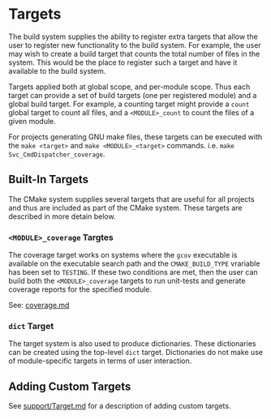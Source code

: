 # Targets

The build system supplies the ability to register extra targets that allow the user to register new
functionality to the build system. For example, the user may wish to create a build target that
counts the total number of files in the system.  This would be the place to register such a target
and have it available to the build system.

Targets applied both at global scope, and per-module scope. Thus each target can provide a set of
build targets (one per registered module) and a global build target. For example, a counting target
might provide a `count` global target to count all files, and a `<MODULE>_count` to count the files
of a given module.

For projects generating GNU make files, these targets can be executed with the `make <target>` and
`make <MODULE>_<target>` commands. i.e. `make Svc_CmdDispatcher_coverage`.

## Built-In Targets

The CMake system supplies several targets that are useful for all projects and thus are included
as part of the CMake system. These targets are described in more detain below.

### `<MODULE>_coverage` Targtes

The coverage target works on systems where the `gcov` executable is available on the executable
search path and the `CMAKE_BUILD_TYPE` vrariable has been set to `TESTING`. If these two conditions
are met, then the user can build both the `<MODULE>_coverage` targets to run unit-tests and generate
coverage reports for the specified module.

See: [coverage.md](coverage.md)

### `dict` Target

The target system is also used to produce dictionaries. These dictionaries can be created using the
top-level `dict` target. Dictionaries do not make use of module-specific targets in terms of user
interaction.

## Adding Custom Targets

See [support/Target.md](../support/Target.md) for a description of adding custom targets.

